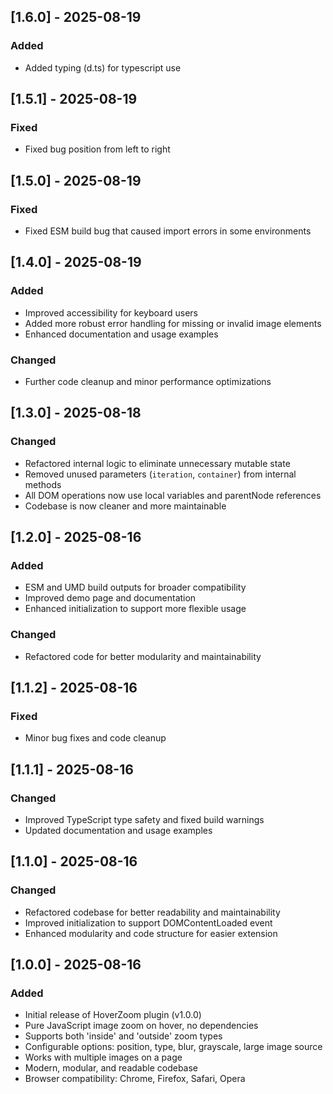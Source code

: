 ## [1.6.0] - 2025-08-19

### Added

- Added typing (d.ts) for typescript use

## [1.5.1] - 2025-08-19

### Fixed

- Fixed bug position from left to right

## [1.5.0] - 2025-08-19

### Fixed

- Fixed ESM build bug that caused import errors in some environments

## [1.4.0] - 2025-08-19

### Added

- Improved accessibility for keyboard users
- Added more robust error handling for missing or invalid image elements
- Enhanced documentation and usage examples

### Changed

- Further code cleanup and minor performance optimizations

## [1.3.0] - 2025-08-18

### Changed

- Refactored internal logic to eliminate unnecessary mutable state
- Removed unused parameters (`iteration`, `container`) from internal methods
- All DOM operations now use local variables and parentNode references
- Codebase is now cleaner and more maintainable

## [1.2.0] - 2025-08-16

### Added

- ESM and UMD build outputs for broader compatibility
- Improved demo page and documentation
- Enhanced initialization to support more flexible usage

### Changed

- Refactored code for better modularity and maintainability

## [1.1.2] - 2025-08-16

### Fixed

- Minor bug fixes and code cleanup

## [1.1.1] - 2025-08-16

### Changed

- Improved TypeScript type safety and fixed build warnings
- Updated documentation and usage examples

## [1.1.0] - 2025-08-16

### Changed

- Refactored codebase for better readability and maintainability
- Improved initialization to support DOMContentLoaded event
- Enhanced modularity and code structure for easier extension

## [1.0.0] - 2025-08-16

### Added

- Initial release of HoverZoom plugin (v1.0.0)
- Pure JavaScript image zoom on hover, no dependencies
- Supports both 'inside' and 'outside' zoom types
- Configurable options: position, type, blur, grayscale, large image source
- Works with multiple images on a page
- Modern, modular, and readable codebase
- Browser compatibility: Chrome, Firefox, Safari, Opera
